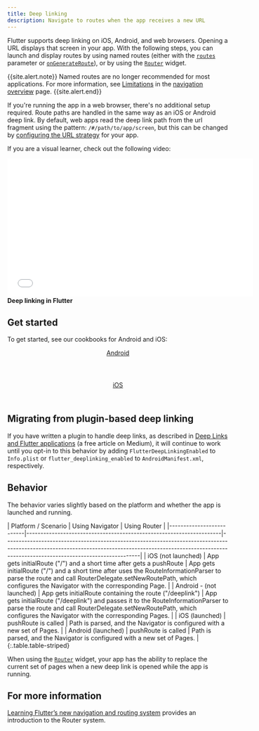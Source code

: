 ```yaml
---
title: Deep linking
description: Navigate to routes when the app receives a new URL
---
```


Flutter supports deep linking on iOS, Android, and web browsers.
Opening a URL displays that screen in your app. With the following
steps, you can launch and display routes by using named routes
(either with the [`routes`][routes] parameter or
[`onGenerateRoute`][onGenerateRoute]), or by
using the [`Router`][Router] widget.

{{site.alert.note}}
  Named routes are no longer recommended for most
  applications. For more information, see
  [Limitations][] in the [navigation overview][] page.
{{site.alert.end}}

[Limitations]: {{site.url}}/development/ui/navigation#limitations
[navigation overview]: {{site.url}}/development/ui/navigation

If you're running the app in a web browser, there's no additional setup
required. Route paths are handled in the same way as an iOS or Android deep
link. By default, web apps read the deep link path from the url fragment using
the pattern: `/#/path/to/app/screen`, but this can be changed by
[configuring the URL strategy][] for your app.

If you are a visual learner, check out the following video:

<iframe width="560" height="315" src="{{site.youtube-site}}/embed/KNAb2XL7k2g" title="YouTube video player" frameborder="0" allow="accelerometer; autoplay; clipboard-write; encrypted-media; gyroscope; picture-in-picture; web-share" allowfullscreen></iframe>
<b>Deep linking in Flutter</b>

## Get started

To get started, see our cookbooks for Android and iOS:

<div class="card-deck mb-8">
  <a class="card" href="{{site.url}}/cookbook/navigation/set-up-app-links">
    <div class="card-body">
      <header class="card-title text-center m-0">
        Android
      </header>
    </div>
  </a>
  <a class="card" href="{{site.url}}/cookbook/navigation/set-up-universal-links">
    <div class="card-body">
      <header class="card-title text-center m-0">
        iOS
      </header>
    </div>
  </a>
</div>

## Migrating from plugin-based deep linking

If you have written a plugin to handle deep links, as described in
[Deep Links and Flutter applications][plugin-linking]
(a free article on Medium),
it will continue to work until you opt-in to this behavior by adding
`FlutterDeepLinkingEnabled` to `Info.plist` or
`flutter_deeplinking_enabled` to `AndroidManifest.xml`, respectively.

## Behavior

The behavior varies slightly based on the platform and whether the app is
launched and running.

<div class="table-wrapper" markdown="1">
| Platform / Scenario      | Using Navigator                                                     | Using Router                                                                                                                                                                                        |
|--------------------------|---------------------------------------------------------------------|------------------------------------------------------------------------------------------------------------------------------------------------------------------------------------------------------------|
| iOS (not launched)       | App gets initialRoute ("/") and a short time after gets a pushRoute | App gets initialRoute ("/") and a short time after uses the RouteInformationParser to parse the route and call RouterDelegate.setNewRoutePath, which configures the Navigator with the corresponding Page. |
| Android - (not launched) | App gets initialRoute containing the route ("/deeplink")            | App gets initialRoute ("/deeplink") and passes it to the RouteInformationParser to parse the route and call RouterDelegate.setNewRoutePath, which configures the Navigator with the corresponding Pages.   |
| iOS (launched)           | pushRoute is called                                                 | Path is parsed, and the Navigator is configured with a new set of Pages.                                                                                                                                   |
| Android (launched)       | pushRoute is called                                                 | Path is parsed, and the Navigator is configured with a new set of Pages.                                                                                                                                   |
{:.table.table-striped}
</div>

When using the [`Router`][Router] widget,
your app has the ability to replace the
current set of pages when a new deep link
is opened while the app is running.

## For more information

[Learning Flutter’s new navigation and routing system][] provides an introduction to the Router system.

[Learning Flutter’s new navigation and routing system]: {{site.flutter-medium}}/learning-flutters-new-navigation-and-routing-system-7c9068155ade
[switching-channels]: {{site.url}}/release/upgrade#switching-flutter-channels
[routes]: {{site.api}}/flutter/material/MaterialApp/routes.html
[onGenerateRoute]: {{site.api}}/flutter/material/MaterialApp/onGenerateRoute.html
[Router]: {{site.api}}/flutter/widgets/Router-class.html
[Navigator 2.0]: {{site.flutter-medium}}/learning-flutters-new-navigation-and-routing-system-7c9068155ade
[intent filter]: {{site.android-dev}}/guide/components/intents-filters
[plugin-linking]: {{site.medium}}/flutter-community/deep-links-and-flutter-applications-how-to-handle-them-properly-8c9865af9283
[verify-android-links]: {{site.android-dev}}/training/app-links/verify-android-applinks
[router-sample]: {{site.repo.samples}}/tree/main/navigation_and_routing

[configuring the URL strategy]: {{site.url}}/development/ui/navigation/url-strategies
